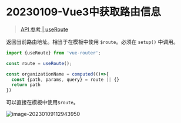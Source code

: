 # 20230109-Vue3中获取路由信息

> [API 参考 | useRoute](https://router.vuejs.org/zh/api/#useroute)

返回当前路由地址。相当于在模板中使用 `$route`。必须在 `setup()` 中调用。

```js
import {useRoute} from 'vue-router';

const route = useRoute();

const organizationName = computed(()=>{
  const {path, params, query} = route || {}
  return path
})
```

可以直接在模板中使用`$route`。

![image-20230109112943950](https://s2.loli.net/2023/01/09/qVezwt7vuAgIGLf.png)